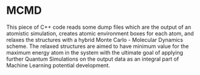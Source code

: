 # MCMD
This piece of C++ code reads some dump files which are the output of an atomistic simulation, creates atomic environment boxes for each atom, and relaxes the structures with a hybrid Monte Carlo - Molecular Dynamics scheme. The relaxed structures are aimed to have minimum value for the maximum energy atom in the system with the ultimate goal of applying further Quantum Simulations on the output data as an integral part of Machine Learning potential development.
